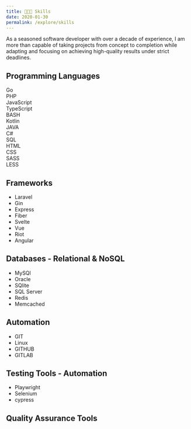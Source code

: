 ```yaml
---
title: 👨🏻‍💻 Skills
date: 2020-01-30
permalink: /explore/skills
---
```


As a seasoned software developer with over a decade of experience, I am more than capable of taking projects from concept to completion while adapting and focusing on achieving high-quality results under strict deadlines.

<div class="wrap-chips">

## Programming Languages

<div class="chips__choice">
	<div class="chip">Go</div>
	<div class="chip">PHP</div>
	<div class="chip">JavaScript</div>
	<div class="chip">TypeScript</div>
	<div class="chip">BASH</div>
	<div class="chip">Kotlin</div>
	<div class="chip">JAVA</div>
	<div class="chip">C#</div>
	<div class="chip">SQL</div>
	<div class="chip">HTML</div>
	<div class="chip">CSS</div>
	<div class="chip">SASS</div>
	<div class="chip">LESS</div>
</div>

## Frameworks

-   Laravel
-   Gin
-   Express
-   Fiber
-   Svelte
-   Vue
-   Riot
-   Angular

## Databases - Relational & NoSQL

-   MySQl
-   Oracle
-   SQlite
-   SQL Server
-   Redis
-   Memcached

## Automation

-   GIT
-   Linux
-   GITHUB
-   GITLAB

## Testing Tools - Automation

-   Playwright
-   Selenium
-   cypress

## Quality Assurance Tools

</div>
